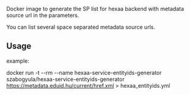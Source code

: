  Docker image to generate the SP list for hexaa backend with metadata source url in the parameters. 

You can list several space separated metadata source urls. 

Usage
-----
example:

docker run -t --rm --name hexaa-service-entityids-generator szabogyula/hexaa-service-entityids-generator https://metadata.eduid.hu/current/href.xml > hexaa_entityids.yml